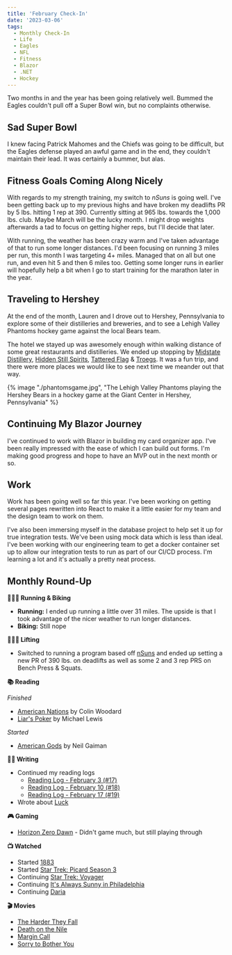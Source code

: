```yaml
---
title: 'February Check-In'
date: '2023-03-06'
tags:
  - Monthly Check-In
  - Life
  - Eagles
  - NFL
  - Fitness
  - Blazor
  - .NET
  - Hockey
---
```


Two months in and the year has been going relatively well. Bummed the Eagles couldn't pull off a Super Bowl win, but no complaints otherwise.
<!-- excerpt -->

## Sad Super Bowl
I knew facing Patrick Mahomes and the Chiefs was going to be difficult, but the Eagles defense played an awful game and in the end, they couldn't maintain their lead. It was certainly a bummer, but alas.

## Fitness Goals Coming Along Nicely
With regards to my strength training, my switch to *nSuns* is going well. I've been getting back up to my previous highs and have broken my deadlifts PR by 5 lbs. hitting 1 rep at 390. Currently sitting at 965 lbs. towards the 1,000 lbs. club. Maybe March will be the lucky month. I might drop weights afterwards a tad to focus on getting higher reps, but I'll decide that later.

With running, the weather has been crazy warm and I've taken advantage of that to run some longer distances. I'd been focusing on running 3 miles per run, this month I was targeting 4+ miles. Managed that on all but one run, and even hit 5 and then 6 miles too. Getting some longer runs in earlier will hopefully help a bit when I go to start training for the marathon later in the year.

## Traveling to Hershey
At the end of the month, Lauren and I drove out to Hershey, Pennsylvania to explore some of their distilleries and breweries, and to see a Lehigh Valley Phantoms hockey game against the local Bears team.

The hotel we stayed up was awesomely enough within walking distance of some great restaurants and distilleries. We ended up stopping by [Midstate Distillery](https://www.midstatedistillery.com/), [Hidden Still Spirits](https://www.hiddenstillspirits.com/), [Tattered Flag](https://www.tatteredflagsupplydrop.com) & [Troegs](https://troegs.com). It was a fun trip, and there were more places we would like to see next time we meander out that way.

{% image "./phantomsgame.jpg", "The Lehigh Valley Phantoms playing the Hershey Bears in a hockey game at the Giant Center in Hershey, Pennsylvania" %}

## Continuing My Blazor Journey
I've continued to work with Blazor in building my card organizer app. I've been really impressed with the ease of which I can build out forms. I'm making good progress and hope to have an MVP out in the next month or so.

## Work
Work has been going well so far this year. I've been working on getting several pages rewritten into React to make it a little easier for my team and the design team to work on them.

I've also been immersing myself in the database project to help set it up for true integration tests. We've been using mock data which is less than ideal. I've been working with our engineering team to get a docker container set up to allow our integration tests to run as part of our CI/CD process. I'm learning a lot and it's actually a pretty neat process.

## Monthly Round-Up

**🏃🏼‍♂️ Running & Biking**

- **Running:** I ended up running a little over 31 miles. The upside is that I took advantage of the nicer weather to run longer distances.
- **Biking:** Still nope

**🏋🏼‍♂️ Lifting**

- Switched to running a program based off [nSuns](https://liftvault.com/programs/powerlifting/n-suns-lifting-spreadsheets/) and ended up setting a new PR of 390 lbs. on deadlifts as well as some 2 and 3 rep PRS on Bench Press & Squats.

**📚 Reading**

*Finished*
- [American Nations](https://bookshop.org/p/books/american-nations-a-history-of-the-eleven-rival-regional-cultures-of-north-america-colin-woodard/16638225?ean=9780143122029) by Colin Woodard
- [Liar's Poker](https://bookshop.org/p/books/liar-s-poker-michael-lewis/8855267?ean=9780393338690) by Michael Lewis

*Started*
- [American Gods](https://bookshop.org/p/books/american-gods-neil-gaiman/6438874?ean=9780063081918) by Neil Gaiman

**✍🏻 Writing**

- Continued my reading logs
	- [Reading Log - February 3 (#17)](https://kpwags.com/reading-log/17)
	- [Reading Log - February 10 (#18)](https://kpwags.com/reading-log/18)
	- [Reading Log - February 17 (#19)](https://kpwags.com/reading-log/19)
- Wrote about [Luck](https://kpwags.com/posts/2023/02/16/luck)

**🎮 Gaming**

- [Horizon Zero Dawn](https://www.playstation.com/en-us/games/horizon-zero-dawn/) - Didn't game much, but still playing through

**📺 Watched**

- Started [1883](https://www.imdb.com/title/tt13991232/)
- Started [Star Trek: Picard Season 3](https://www.imdb.com/title/tt8806524/)
- Continuing [Star Trek: Voyager](https://www.imdb.com/title/tt0112178/)
- Continuing [It's Always Sunny in Philadelphia](https://www.imdb.com/title/tt0472954/)
- Continuing [Daria](https://www.imdb.com/title/tt0118298/)

**🎬 Movies**

- [The Harder They Fall](https://www.imdb.com/title/tt10696784/)
- [Death on the Nile](https://m.imdb.com/title/tt7657566/)
- [Margin Call](https://www.imdb.com/title/tt1615147/)
- [Sorry to Bother You](https://www.imdb.com/title/tt5688932/)